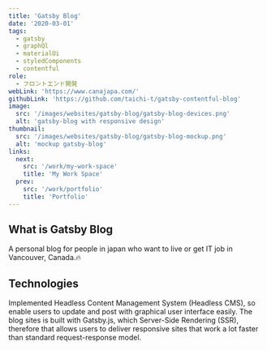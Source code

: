 ```yaml
---
title: 'Gatsby Blog'
date: '2020-03-01'
tags:
  - gatsby
  - graphQl
  - materialUi
  - styledComponents
  - contentful
role:
  - フロントエンド開発
webLink: 'https://www.canajapa.com/'
githubLink: 'https://github.com/taichi-t/gatsby-contentful-blog'
image:
  src: '/images/websites/gatsby-blog/gatsby-blog-devices.png'
  alt: 'gatsby-blog with responsive design'
thumbnail:
  src: '/images/websites/gatsby-blog/gatsby-blog-mockup.png'
  alt: 'mockup gatsby-blog'
links:
  next:
    src: '/work/my-work-space'
    title: 'My Work Space'
  prev:
    src: '/work/portfolio'
    title: 'Portfolio'
---
```


## What is Gatsby Blog

A personal blog for people in japan who want to live or get IT job in Vancouver, Canada.🔥

## Technologies

Implemented Headless Content Management System (Headless CMS), so enable users to update and post with graphical user interface easily.
The blog sites is built with Gatsby.js, which Server-Side Rendering (SSR), therefore that allows users to deliver responsive sites that work a lot faster than standard request-response model.
